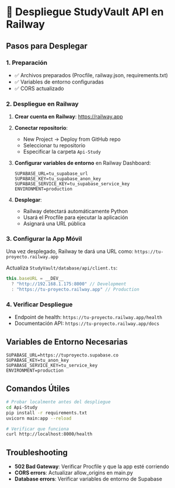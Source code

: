 # 🚀 Despliegue StudyVault API en Railway

## Pasos para Desplegar

### 1. Preparación
- ✅ Archivos preparados (Procfile, railway.json, requirements.txt)
- ✅ Variables de entorno configuradas
- ✅ CORS actualizado

### 2. Despliegue en Railway

1. **Crear cuenta en Railway**: https://railway.app
2. **Conectar repositorio**:
   - New Project → Deploy from GitHub repo
   - Seleccionar tu repositorio
   - Especificar la carpeta `Api-Study`

3. **Configurar variables de entorno** en Railway Dashboard:
   ```
   SUPABASE_URL=tu_supabase_url
   SUPABASE_KEY=tu_supabase_anon_key
   SUPABASE_SERVICE_KEY=tu_supabase_service_key
   ENVIRONMENT=production
   ```

4. **Desplegar**:
   - Railway detectará automáticamente Python
   - Usará el Procfile para ejecutar la aplicación
   - Asignará una URL pública

### 3. Configurar la App Móvil

Una vez desplegado, Railway te dará una URL como:
`https://tu-proyecto.railway.app`

Actualiza `StudyVault/database/api/client.ts`:

```typescript
this.baseURL = __DEV__
  ? "http://192.168.1.175:8000" // Development
  : "https://tu-proyecto.railway.app" // Production
```

### 4. Verificar Despliegue

- Endpoint de health: `https://tu-proyecto.railway.app/health`
- Documentación API: `https://tu-proyecto.railway.app/docs`

## Variables de Entorno Necesarias

```env
SUPABASE_URL=https://tuproyecto.supabase.co
SUPABASE_KEY=tu_anon_key
SUPABASE_SERVICE_KEY=tu_service_key
ENVIRONMENT=production
```

## Comandos Útiles

```bash
# Probar localmente antes del despliegue
cd Api-Study
pip install -r requirements.txt
uvicorn main:app --reload

# Verificar que funciona
curl http://localhost:8000/health
```

## Troubleshooting

- **502 Bad Gateway**: Verificar Procfile y que la app esté corriendo
- **CORS errors**: Actualizar allow_origins en main.py
- **Database errors**: Verificar variables de entorno de Supabase
